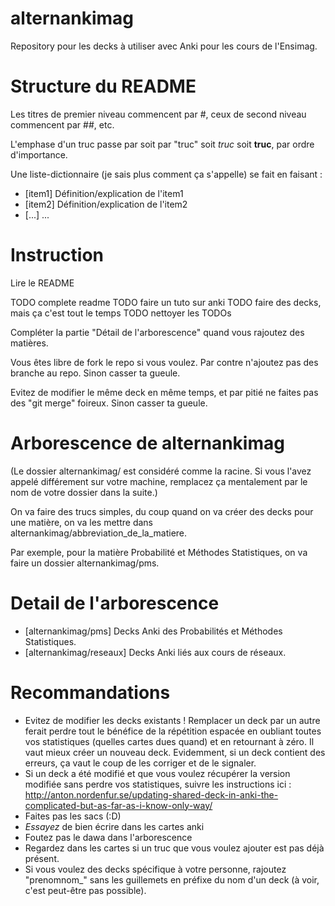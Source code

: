 # alternankimag
Repository pour les decks à utiliser avec Anki pour les cours de l'Ensimag.

# Structure du README

Les titres de premier niveau commencent par #, ceux de second niveau commencent par ##, etc.

L'emphase d'un truc passe par soit par "truc" soit *truc* soit **truc**, par ordre d'importance.

Une liste-dictionnaire (je sais plus comment ça s'appelle) se fait en faisant :
- [item1] Définition/explication de l'item1
- [item2] Définition/explication de l'item2
- [...] ...

# Instruction

Lire le README

TODO complete readme
TODO faire un tuto sur anki
TODO faire des decks, mais ça c'est tout le temps
TODO nettoyer les TODOs

Compléter la partie "Détail de l'arborescence" quand vous rajoutez des matières.

Vous êtes libre de fork le repo si vous voulez. Par contre n'ajoutez pas des branche au repo. Sinon casser ta gueule.

Evitez de modifier le même deck en même temps, et par pitié ne faites pas des "git merge" foireux. Sinon casser ta gueule.

# Arborescence de alternankimag

(Le dossier alternankimag/ est considéré comme la racine. Si vous l'avez appelé différement sur votre machine, remplacez ça mentalement par le nom de votre dossier dans la suite.)

On va faire des trucs simples, du coup quand on va créer des decks pour une matière, on va les mettre dans alternankimag/abbreviation_de_la_matiere.

Par exemple, pour la matière Probabilité et Méthodes Statistiques, on va faire un dossier alternankimag/pms.

# Detail de l'arborescence

- [alternankimag/pms] Decks Anki des Probabilités et Méthodes Statistiques.
- [alternankimag/reseaux] Decks Anki liés aux cours de réseaux.

# Recommandations

- Evitez de modifier les decks existants ! Remplacer un deck par un autre ferait perdre tout le bénéfice de la répétition espacée en oubliant toutes vos statistiques (quelles cartes dues quand) et en retournant à zéro. Il vaut mieux créer un nouveau deck. Evidemment, si un deck contient des erreurs, ça vaut le coup de les corriger et de le signaler.
- Si un deck a été modifié et que vous voulez récupérer la version modifiée sans perdre vos statistiques, suivre les instructions ici : http://anton.nordenfur.se/updating-shared-deck-in-anki-the-complicated-but-as-far-as-i-know-only-way/
- Faites pas les sacs (:D)
- *Essayez* de bien écrire dans les cartes anki
- Foutez pas le dawa dans l'arborescence
- Regardez dans les cartes si un truc que vous voulez ajouter est pas déjà présent.
- Si vous voulez des decks spécifique à votre personne, rajoutez "prenomnom_" sans les guillemets en préfixe du nom d'un deck (à voir, c'est peut-être pas possible).
